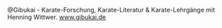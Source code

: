 @Gibukai - Karate-Forschung, Karate-Literatur & Karate-Lehrgänge mit Henning Wittwer.
www.gibukai.de
